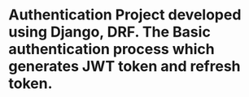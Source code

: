 # Authentication Project developed using Django, DRF. The Basic authentication process which generates JWT token and refresh token.